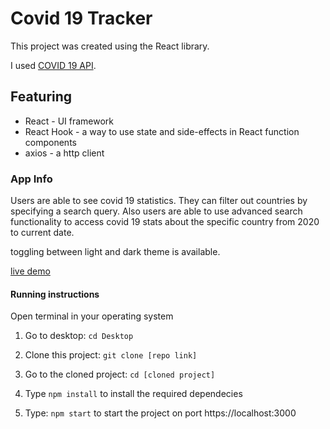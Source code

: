 # Covid 19 Tracker

This project was created using the React library.

I used [COVID 19 API](https://documenter.getpostman.com/view/10808728/SzS8rjbc).

## Featuring

* React - UI framework
* React Hook - a way to use state and side-effects in React function components
* axios - a http client

### App Info

Users are able to see covid 19 statistics.
They can filter out countries by specifying a search query.
Also users are able to use advanced search functionality to access covid 19 stats about the specific country from 2020 to current date.

toggling between light and dark theme is available.

[live demo](https://sars19tracker.netlify.app/)

#### Running instructions

Open terminal in your operating system

1) Go to desktop: `cd Desktop`

2) Clone this project: `git clone [repo link]`

3) Go to the cloned project: `cd [cloned project]`

4) Type `npm install` to install the required dependecies

5) Type: `npm start` to start the project on port https://localhost:3000
